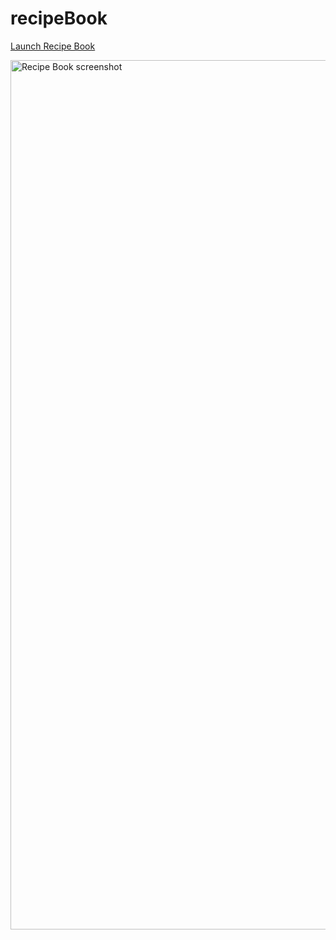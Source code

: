 # recipeBook

[Launch Recipe Book](https://recipebooknanafran.herokuapp.com/)

<img width="1391" alt="Recipe Book screenshot" src="https://user-images.githubusercontent.com/49660544/68070536-badcc480-fd67-11e9-8cad-19dd27440cb1.png">